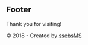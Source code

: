 <style style="display:none">
footer {
    padding-top: 75px;
    padding-bottom: 75px;
    background-color: #bbbbbb;
}
footer > * {
    display: inline-block;
    margin: 0 10px;
}
footer > h2 {
    margin: 0;
}
</style>

## Footer

Thank you for visiting! 

&copy; 2018 - Created by [ssebsMS](https://github.com/ssebs/ssebsms)
